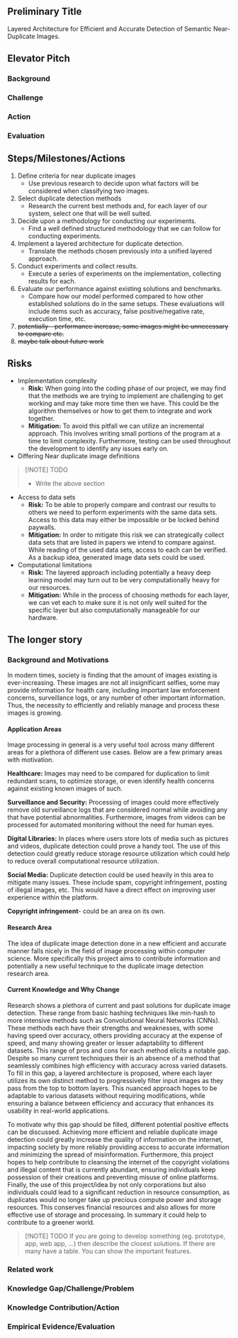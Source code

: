 ## Preliminary Title
Layered Architecture for Efficient and Accurate Detection of Semantic Near-Duplicate Images.

## Elevator Pitch
### Background
### Challenge
### Action
### Evaluation

## Steps/Milestones/Actions
1. Define criteria for near duplicate images
	- Use previous research to decide upon what factors will be considered when classifying two images.
2. Select duplicate detection methods
	- Research the current best methods and, for each layer of our system, select one that will be well suited.
3. Decide upon a methodology for conducting our experiments.
	- Find a well defined structured methodology that we can follow for conducting experiments.
4. Implement a layered architecture for duplicate detection.
	- Translate the methods chosen previously into a unified layered approach.
5. Conduct experiments and collect results.
	- Execute a series of experiments on the implementation, collecting results for each.
6. Evaluate our performance against existing solutions and benchmarks.
	- Compare how our model performed compared to how other established solutions do in the same setups. These evaluations will include items such as accuracy, false positive/negative rate, execution time, etc.
7. ~~potentially - performance increase, some images might be unnecessary to compare etc.~~
8. ~~maybe talk about future work~~ 

## Risks
- Implementation complexity
	- **Risk:** When going into the coding phase of our project, we may find that the methods we are trying to implement are challenging to get working and may take more time then we have. This could be the algorithm themselves or how to get them to integrate and work together.
	- **Mitigation:** To avoid this pitfall we can utilize an incremental approach. This involves writing small portions of the program at a time to limit complexity. Furthermore, testing can be used throughout the development to identify any issues early on.
- Differing Near duplicate image definitions
> [!NOTE] TODO
> - Write the above section

- Access to data sets
	- **Risk:** To be able to properly compare and contrast our results to others we need to perform experiments with the same data sets. Access to this data may either be impossible or be locked behind paywalls.
	- **Mitigation:** In order to mitigate this risk we can strategically collect data sets that are listed in papers we intend to compare against. While reading of the used data sets, access to each can be verified. As a backup idea, generated image data sets could be used.
- Computational limitations
	- **Risk:** The layered approach including potentially a heavy deep learning model may turn out to be very computationally heavy for our resources.
	- **Mitigation:** While in the process of choosing methods for each layer, we can vet each to make sure it is not only well suited for the specific layer but also computationally manageable for our hardware.

## The longer story
### Background and Motivations
In modern times, society is finding that the amount of images existing is ever-increasing. These images are not all insignificant selfies, some may provide information for health care, including important law enforcement concerns, surveillance logs, or any number of other important information. Thus, the necessity to efficiently and reliably manage and process these images is growing. 

#### Application Areas
Image processing in general is a very useful tool across many different areas for a plethora of different use cases. Below are a few primary areas with motivation. 

**Healthcare:** Images may need to be compared for duplication to limit redundant scans, to optimize storage, or even identify health concerns against existing known images of such.

**Surveillance and Security:** Processing of images could more effectively remove old surveillance logs that are considered normal while avoiding any that have potential abnormalities. Furthermore, images from videos can be processed for automated monitoring without the need for human eyes.

**Digital Libraries:** In places where users store lots of media such as pictures and videos, duplicate detection could prove a handy tool. The use of this detection could greatly reduce storage resource utilization which could help to reduce overall computational resource utilization.

**Social Media:** Duplicate detection could be used heavily in this area to mitigate many issues. These include spam, copyright infringement, posting of illegal images, etc. This would have a direct effect on improving user experience within the platform.

**Copyright infringement**- could be an area on its own.

#### Research Area
The idea of duplicate image detection done in a new efficient and accurate manner falls nicely in the field of image processing within computer science. More specifically this project aims to contribute information and potentially a new useful technique to the duplicate image detection research area.

#### Current Knowledge and Why Change
Research shows a plethora of current and past solutions for duplicate image detection. These range from basic hashing techniques like min-hash to more intensive methods such as Convolutional Neural Networks (CNNs). These methods each have their strengths and weaknesses, with some having speed over accuracy, others providing accuracy at the expense of speed, and many showing greater or lesser adaptability to different datasets. This range of pros and cons for each method elicits a notable gap. Despite so many current techniques their is an absence of a method that seamlessly combines high efficiency with accuracy across varied datasets. To fill in this gap, a layered architecture is proposed, where each layer utilizes its own distinct method to progressively filter input images as they pass from the top to bottom layers. This nuanced approach hopes to be adaptable to various datasets without requiring modifications, while ensuring a balance between efficiency and accuracy that enhances its usability in real-world applications.

To motivate why this gap should be filled, different potential positive effects can be discussed. Achieving more efficient and reliable duplicate image detection could greatly increase the quality of information on the internet, impacting society by more reliably providing access to accurate information and minimizing the spread of misinformation. Furthermore, this project hopes to help contribute to cleansing the internet of the copyright violations and illegal content that is currently abundant, ensuring individuals keep possession of their creations and preventing misuse of online platforms. Finally, the use of this project/idea by not only corporations but also individuals could lead to a significant reduction in resource consumption, as duplicates would no longer take up precious compute power and storage resources. This conserves financial resources and also allows for more effective use of storage and processing. In summary it could help to contribute to a greener world.

> [!NOTE] TODO
> If you are going to develop something (eg. prototype, app, web app, …) then describe the closest solutions. If there are many have a table. You can show the important features.

### Related work
### Knowledge Gap/Challenge/Problem
### Knowledge Contribution/Action
### Empirical Evidence/Evaluation
